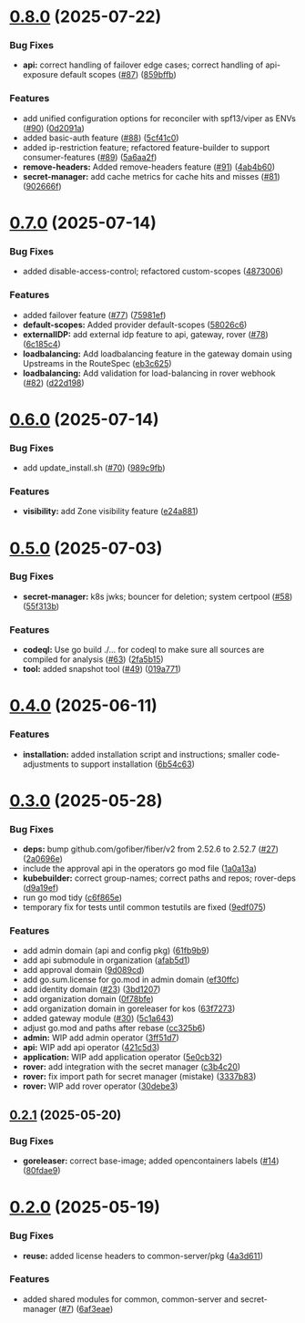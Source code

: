 # [0.8.0](https://github.com/telekom/controlplane/compare/v0.7.0...v0.8.0) (2025-07-22)


### Bug Fixes

* **api:** correct handling of failover edge cases;  correct handling of api-exposure default scopes ([#87](https://github.com/telekom/controlplane/issues/87)) ([859bffb](https://github.com/telekom/controlplane/commit/859bffb01aba5a2442b95b4726efb20773d2e1db))


### Features

* add unified configuration options for reconciler with spf13/viper as ENVs ([#90](https://github.com/telekom/controlplane/issues/90)) ([0d2091a](https://github.com/telekom/controlplane/commit/0d2091a2d68fa97df7ebe7ee4ff769935cbfc54d))
* added basic-auth feature ([#88](https://github.com/telekom/controlplane/issues/88)) ([5cf41c0](https://github.com/telekom/controlplane/commit/5cf41c002d854a2916cb645f963df4c9f4b38b50))
* added ip-restriction feature; refactored feature-builder to support consumer-features ([#89](https://github.com/telekom/controlplane/issues/89)) ([5a6aa2f](https://github.com/telekom/controlplane/commit/5a6aa2fa96e9f3a8be582a0ec1d1bd594a098c32))
* **remove-headers:** Added remove-headers feature ([#91](https://github.com/telekom/controlplane/issues/91)) ([4ab4b60](https://github.com/telekom/controlplane/commit/4ab4b607626e6a7125f3a4351e470ffd2907ebe3))
* **secret-manager:** add cache metrics for cache hits and misses ([#81](https://github.com/telekom/controlplane/issues/81)) ([902666f](https://github.com/telekom/controlplane/commit/902666fe0ea98f23e1ea21fc3d3d64b13cb34459))

# [0.7.0](https://github.com/telekom/controlplane/compare/v0.6.0...v0.7.0) (2025-07-14)


### Bug Fixes

* added disable-access-control; refactored custom-scopes ([4873006](https://github.com/telekom/controlplane/commit/4873006bedbf092c2c35230cb12019034ad6d116))


### Features

* added failover feature ([#77](https://github.com/telekom/controlplane/issues/77)) ([75981ef](https://github.com/telekom/controlplane/commit/75981efff4d804c06135ebec7beb34717fe686ad))
* **default-scopes:** Added provider default-scopes ([58026c6](https://github.com/telekom/controlplane/commit/58026c6321a223ee04152f873258cf100c6597b3))
* **externalIDP:** add external idp feature to api, gateway, rover ([#78](https://github.com/telekom/controlplane/issues/78)) ([6c185c4](https://github.com/telekom/controlplane/commit/6c185c43586dda48d5598796a4cbf09ff05ac2ae))
* **loadbalancing:** Add loadbalancing feature in the gateway domain using Upstreams in the RouteSpec ([eb3c625](https://github.com/telekom/controlplane/commit/eb3c625e08c9f07fdb33447a9f1d34f5f5649e95))
* **loadbalancing:** Add validation for load-balancing in rover webhook ([#82](https://github.com/telekom/controlplane/issues/82)) ([d22d198](https://github.com/telekom/controlplane/commit/d22d198900f68b2024b39ba7f2620303fc4a9636))

# [0.6.0](https://github.com/telekom/controlplane/compare/v0.5.0...v0.6.0) (2025-07-14)


### Bug Fixes

* add update_install.sh ([#70](https://github.com/telekom/controlplane/issues/70)) ([989c9fb](https://github.com/telekom/controlplane/commit/989c9fb3d351ea83133faef066a09e87bfbf9905))


### Features

* **visibility:** add Zone visibility feature ([e24a881](https://github.com/telekom/controlplane/commit/e24a8813afc43360dcb5c3657faeb5b96cf7e236))

# [0.5.0](https://github.com/telekom/controlplane/compare/v0.4.0...v0.5.0) (2025-07-03)


### Bug Fixes

* **secret-manager:** k8s jwks; bouncer for deletion; system certpool ([#58](https://github.com/telekom/controlplane/issues/58)) ([55f313b](https://github.com/telekom/controlplane/commit/55f313b2063528c702d27a1e9c0de9c42a81c71a))


### Features

* **codeql:** Use go build ./... for codeql to make sure all sources are compiled for analysis ([#63](https://github.com/telekom/controlplane/issues/63)) ([2fa5b15](https://github.com/telekom/controlplane/commit/2fa5b15167e2aced4cf9eddc315312a728f7bcde))
* **tool:** added snapshot tool ([#49](https://github.com/telekom/controlplane/issues/49)) ([019a771](https://github.com/telekom/controlplane/commit/019a771a07ca62f809e4b68cae5786b4dcb74fc9))

# [0.4.0](https://github.com/telekom/controlplane/compare/v0.3.0...v0.4.0) (2025-06-11)


### Features

* **installation:** added installation script and instructions; smaller code-adjustments to support installation ([6b54c63](https://github.com/telekom/controlplane/commit/6b54c63686df9e8450d6b7e749761c6166ec99de))

# [0.3.0](https://github.com/telekom/controlplane/compare/v0.2.1...v0.3.0) (2025-05-28)


### Bug Fixes

* **deps:** bump github.com/gofiber/fiber/v2 from 2.52.6 to 2.52.7 ([#27](https://github.com/telekom/controlplane/issues/27)) ([2a0696e](https://github.com/telekom/controlplane/commit/2a0696e159836606c22828c73c03922ea7894532))
* include the approval api in the operators go mod file ([1a0a13a](https://github.com/telekom/controlplane/commit/1a0a13a4b1a71c987e99efef22c5bf7098e3118a))
* **kubebuilder:** correct group-names; correct paths and repos; rover-deps ([d9a19ef](https://github.com/telekom/controlplane/commit/d9a19ef95bb203417d3f209bf3861a1f3990c244))
* run go mod tidy ([c6f865e](https://github.com/telekom/controlplane/commit/c6f865e03de7258947ccb2205a522445f844b581))
* temporary fix for tests until common testutils are fixed ([9edf075](https://github.com/telekom/controlplane/commit/9edf0751bd7039c49fb98fcbc93d3690590e9f5f))


### Features

* add admin domain (api and config pkg) ([61fb9b9](https://github.com/telekom/controlplane/commit/61fb9b99441d3cdabf2ab616e4356cd9abf2b99e))
* add api submodule in organization ([afab5d1](https://github.com/telekom/controlplane/commit/afab5d1b89bcdcc2c413d942d35c06e6288f174e))
* add approval domain ([9d089cd](https://github.com/telekom/controlplane/commit/9d089cd08eb2b33e422de821a9dffb66bc4b49b2))
* add go.sum.license for go.mod in admin domain ([ef30ffc](https://github.com/telekom/controlplane/commit/ef30ffcbf04cd608295bdc8fd033feaaa5b6601e))
* add identity domain ([#23](https://github.com/telekom/controlplane/issues/23)) ([3bd1207](https://github.com/telekom/controlplane/commit/3bd1207d892ca416e55034cddc94f335319bc948))
* add organization domain ([0f78bfe](https://github.com/telekom/controlplane/commit/0f78bfe9aaa14fa977b1ef07a58b37bae2d39886))
* add organization domain in goreleaser for kos ([63f7273](https://github.com/telekom/controlplane/commit/63f72734f849fa3cb9f3312244c623539ee4de0a))
* added gateway module ([#30](https://github.com/telekom/controlplane/issues/30)) ([5c1a643](https://github.com/telekom/controlplane/commit/5c1a643d77bdb59ca4aea585e8873867c4ac15fb))
* adjust go.mod and paths after rebase ([cc325b6](https://github.com/telekom/controlplane/commit/cc325b64dbd8022e4e8d0828c463f2924a8d391f))
* **admin:** WIP add admin operator ([3ff51d7](https://github.com/telekom/controlplane/commit/3ff51d7dd2a222df046c72e19a657d55db143f9d))
* **api:** WIP add api operator ([421c5d3](https://github.com/telekom/controlplane/commit/421c5d334760936e8c066c0921c105d56149f8bd))
* **application:** WIP add application operator ([5e0cb32](https://github.com/telekom/controlplane/commit/5e0cb320c1b8b48fbd0682981b04d226964deba9))
* **rover:** add integration with the secret manager ([c3b4c20](https://github.com/telekom/controlplane/commit/c3b4c200a137243f5d4eac8f7320ee8ed39cb36a))
* **rover:** fix import path for secret manager (mistake) ([3337b83](https://github.com/telekom/controlplane/commit/3337b838cdb8299ae92bfc328a03cd7061534a98))
* **rover:** WIP add rover operator ([30debe3](https://github.com/telekom/controlplane/commit/30debe3ec1a3cb7ae118b9b59a3ca7ffc2e6d665))

## [0.2.1](https://github.com/telekom/controlplane/compare/v0.2.0...v0.2.1) (2025-05-20)


### Bug Fixes

* **goreleaser:** correct base-image; added opencontainers labels ([#14](https://github.com/telekom/controlplane/issues/14)) ([80fdae9](https://github.com/telekom/controlplane/commit/80fdae952d76e2cddc20d72e7a742274d79b4684))

# [0.2.0](https://github.com/telekom/controlplane/compare/v0.1.0...v0.2.0) (2025-05-19)


### Bug Fixes

* **reuse:** added license headers to common-server/pkg ([4a3d611](https://github.com/telekom/controlplane/commit/4a3d611093b1990eed387681d4a65edade5897be))


### Features

* added shared modules for common, common-server and secret-manager ([#7](https://github.com/telekom/controlplane/issues/7)) ([6af3eae](https://github.com/telekom/controlplane/commit/6af3eae7cb3eb2e03fd850e7246664429cefee70))
